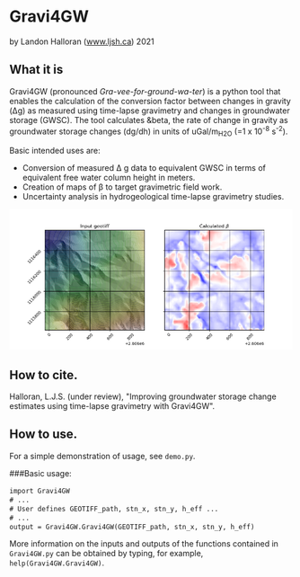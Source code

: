 # Gravi4GW
by Landon Halloran (www.ljsh.ca) 2021

## What it is
Gravi4GW (pronounced *Gra-vee-for-ground-wa-ter*) is a python tool that enables the calculation of the conversion factor between changes in gravity (&Delta;g) as measured using time-lapse gravimetry and changes in groundwater storage (GWSC). The tool calculates &beta, the rate of change in gravity as groundwater storage changes (dg/dh) in units of uGal/m<sub>H2O</sub> (=1 x 10<sup>-8</sup> s<sup>-2</sup>).

Basic intended uses are:
- Conversion of measured &Delta; g data to equivalent GWSC in terms of equivalent free water column height in meters.
- Creation of maps of &beta; to target gravimetric field work.
- Uncertainty analysis in hydrogeological time-lapse gravimetry studies.

![](/Output/example_output_fig.png "Example output")

## How to cite.
Halloran, L.J.S. (under review), "Improving groundwater storage change estimates using time-lapse gravimetry with Gravi4GW".

## How to use. 
For a simple demonstration of usage, see `demo.py`.

###Basic usage:
```
import Gravi4GW
# ...
# User defines GEOTIFF_path, stn_x, stn_y, h_eff ...
# ...
output = Gravi4GW.Gravi4GW(GEOTIFF_path, stn_x, stn_y, h_eff)
```

More information on the inputs and outputs of the functions contained in `Gravi4GW.py` can be obtained by typing, for example, `help(Gravi4GW.Gravi4GW)`.